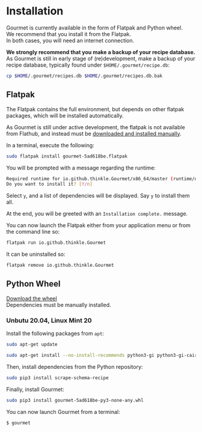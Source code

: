 
# Installation
Gourmet is currently available in the form of Flatpak and Python wheel.  
We recommend that you install it from the Flatpak.  
In both cases, you will need an internet connection.

**We strongly recommend that you make a backup of your recipe database.**  
As Gourmet is still in early stage of (re)development, make a backup of your
recipe database, typically found under `$HOME/.gourmet/recipe.db`:
```sh
cp $HOME/.gourmet/recipes.db $HOME/.gourmet/recipes.db.bak
```

## Flatpak
The Flatpak contains the full environment, but depends on other flatpak
packages, which will be installed automatically.

As Gourmet is still under active development, the flatpak is not available from
Flathub, and instead must be [downloaded and installed manually](https://github.com/kirienko/gourmet/releases/tag/v1-alpha1).

In a terminal, execute the following: 
```sh
sudo flatpak install gourmet-5ad618be.flatpak
```

You will be prompted with a message regarding the runtime:
```sh
Required runtime for io.github.thinkle.Gourmet/x86_64/master (runtime/org.gnome.Platform/x86_64/3.36) found in remote flathub)
Do you want to install it? [Y/n]
```

Select `y`, and a list of dependencies will be displayed. Say `y` to install
them all.

At the end, you will be greeted with an `Installation complete.` message.

You can now launch the Flatpak either from your application menu or from the
command line so:
```sh
flatpak run io.github.thinkle.Gourmet
```

It can be uninstalled so:
```sh
flatpak remove io.github.thinkle.Gourmet
```


## Python Wheel

[Download the wheel](https://github.com/kirienko/gourmet/releases/tag/v1-alpha1)  
Dependencies must be manually installed.

### Unbutu 20.04, Linux Mint 20
Install the following packages from `apt`:

```sh
sudo apt-get update

sudo apt-get install --no-install-recommends python3-gi python3-gi-cairo gir1.2-gtk-3.0 libgirepository1.0-dev libcairo2-dev enchant python3-bs4 python3-ebooklib python3-keyring python3-lxml python3-pil python3-cairo python3-enchant python3-gi python3-gtkspellcheck python3-reportlab python3-selenium python3-setuptools python3-sqlalchemy python3-pip
```

Then, install dependencies from the Python repository:
```sh
sudo pip3 install scrape-schema-recipe
```

Finally, install Gourmet:

```sh
sudo pip3 install gourmet-5ad618be-py3-none-any.whl
```

You can now launch Gourmet from a terminal:

```sh
$ gourmet
```
